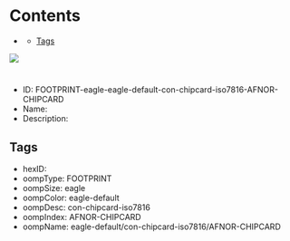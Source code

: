 



Contents
========

* [](#)
	* [Tags](#tags)
  
![][im]
# 

- ID: FOOTPRINT-eagle-eagle-default-con-chipcard-iso7816-AFNOR-CHIPCARD
- Name: 
- Description: 

## Tags

- hexID: 
- oompType: FOOTPRINT
- oompSize: eagle
- oompColor: eagle-default
- oompDesc: con-chipcard-iso7816
- oompIndex: AFNOR-CHIPCARD
- oompName: eagle-default/con-chipcard-iso7816/AFNOR-CHIPCARD



[im]: image.png
